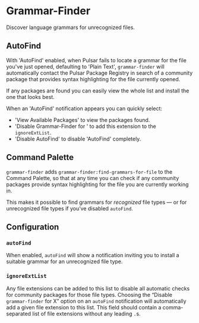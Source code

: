# Grammar-Finder

Discover language grammars for unrecognized files.

## AutoFind

With 'AutoFind' enabled, when Pulsar fails to locate a grammar for the file you've just opened, defaulting to 'Plain Text', `grammar-finder` will automatically contact the Pulsar Package Registry in search of a community package that provides syntax highlighting for the file currently opened.

If any packages are found you can easily view the whole list and install the one that looks best.

When an 'AutoFind' notification appears you can quickly select:
  * 'View Available Packages' to view the packages found.
  * 'Disable Grammar-Finder for <ext>' to add this extension to the `ignoreExtList`.
  * 'Disable AutoFind' to disable 'AutoFind' completely.

## Command Palette

`grammar-finder` adds `grammar-finder:find-grammars-for-file` to the Command Palette, so that at any time you can check if any community packages provide syntax highlighting for the file you are currently working in.

This makes it possible to find grammars for _recognized_ file types — or for unrecognized file types if you’ve disabled `autoFind`.

## Configuration

### `autoFind`

When enabled, `autoFind` will show a notification inviting you to install a suitable grammar for an unrecognized file type.

### `ignoreExtList`

Any file extensions can be added to this list to disable all automatic checks for community packages for those file types. Choosing the “Disable `grammar-finder` for X” option on an `autoFind` notification will automatically add a given file extension to this list. This field should contain a comma-separated list of file extensions without any leading `.`s.
